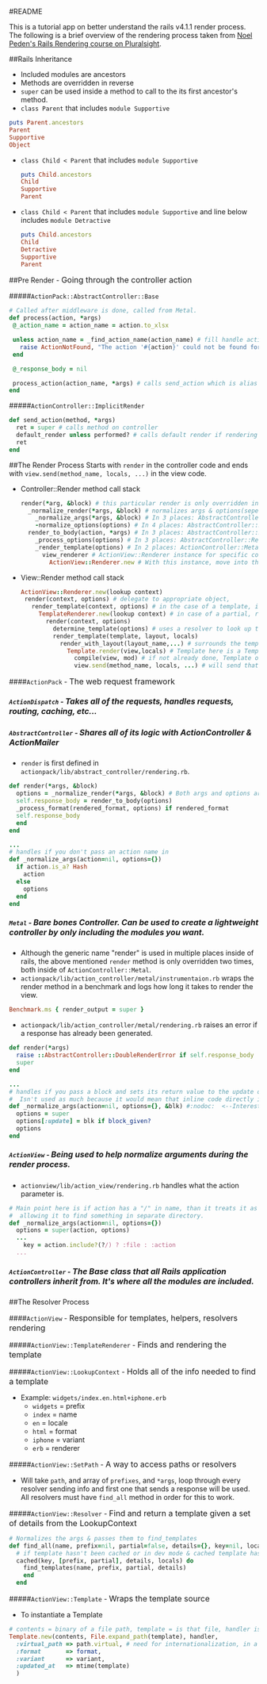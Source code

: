 #README

This is a tutorial app on better understand the rails v4.1.1 render process. The following is a brief overview of the rendering process taken from [Noel Peden's Rails Rendering course on Pluralsight](https://app.pluralsight.com/library/courses/rails-rendering/table-of-contents).

##Rails Inheritance
- Included modules are ancestors
- Methods are overridden in reverse
- `super` can be used inside a method to call to the its first ancestor's method.
- `class Parent` that includes `module Supportive`
 ```ruby
 puts Parent.ancestors
 Parent
 Supportive
 Object
 ```

- `class Child < Parent` that includes `module Supportive`
  ```ruby
  puts Child.ancestors
  Child
  Supportive
  Parent
  ```

- `class Child < Parent` that includes `module Supportive` and line below includes `module Detractive`
  ```ruby
  puts Child.ancestors
  Child
  Detractive
  Supportive
  Parent
  ```

##Pre Render - <span><font size="3">Going through the controller action</font></span>

#####`ActionPack::AbstractController::Base`
 ```ruby
 # Called after middleware is done, called from Metal.
def process(action, *args)
  @_action_name = action_name = action.to_xlsx

  unless action_name = _find_action_name(action_name) # fill handle action missing, & handles rendering template even though method not present in controller.
    raise ActionNotFound, "The action '#{action}' could not be found for #{self.class.name}"
  end

  @_response_body = nil

  process_action(action_name, *args) # calls send_action which is alias for send, where aciton_name isn't necessarily the action name but a method name.
end
 ```

#####`ActionController::ImplicitRender`
```ruby
def send_action(method, *args)
  ret = super # calls method on controller
  default_render unless performed? # calls default render if rendering hasn't been performed which calls render with *args if render not explicitly called in controller(Rails MAGIC).
  ret
end
```

##The Render Process
Starts with `render` in the controller code and ends with `view.send(method_name, locals, ...)` in the view code.
- Controller::Render method call stack
  ```ruby
  render(*arg, &block) # this particular render is only overridden in 2 places, both inside of Metal, see Metal below.
    _normalize_render(*args, &block) # normalizes args & options(seperate action_name from options, and parse options values)
      _normalize_args(*args, &block) # In 3 places: AbstractController::Rendering(if no action name passed in), ActionController::Metal::Rendering(if a block is passed), ActionView::Rendering(handles action param, if a "/" is found then treats it as a file instead of action)
      -normalize_options(options) # In 4 places: AbstractController::Rendering(passes options back), ActionController::Metal::Rendering(hanles: escaped inline html, if nothing passed or nil format value, parses passed status code), ActionView::Layouts(hanles layout option or sets to default), ActionView::Rendering(hanles: partial: true, sets it to action_name; if none passed sets prefix arr - arr of strings to find templates; sets template to action_name if not already set)
    render_to_body(action, *args) # In 3 places: AbstractController::Rendering(does nothing), ActionController::Metal::Renderers(links in any custom renderer & then super), ActionController::Metal::Rendering(super || looks for inline options: html, text, etc || passes " "), ActionView::Rendering(process options & renders template)
      _process_options(options) # In 3 places: AbstractController::Rendering(passes back options), ActionController::Metal::Rendering(splits out header info & stores it inside of controller), ActionController::Metal::Streaming(sets headers if needed)
      _render_template(options) # In 2 places: ActionController::Metal::Streaming(passes back streamed version), ActionView::Rendering(hanles: :variant, :formats; gets appropriate renderer)
        view_renderer # ActionView::Renderer instance for specific context, renders that view
          ActionView::Renderer.new # With this instance, move into the view code
  ```

- View::Render method call stack
   ```ruby
   ActionView::Renderer.new(lookup context)
    render(context, options) # delegate to appropriate object,
      render_template(context, options) # in the case of a template, it calls render_template
        TemplateRenderer.new(lookup context) # in case of a partial, render_partial would have been a called and a partial renderer object would have been instantiated.
          render(context, options)
            determine_template(options) # uses a resolver to look up the file & return the source as a Template object
            render_template(template, layout, locals)
              render_with_layout(layout_name,...) # surrounds the template with a layout
                Template.render(view,locals) # Template here is a Template instance
                  compile(view, mod) # if not already done, Template object will compile the code into a method & insert into the Singleton class for the view context
                  view.send(method_name, locals, ...) # will send that method_name into the view  & return the results
   ```


####`ActionPack` - <span><font size="3">The web request framework</font></span>

##### `ActionDispatch` - <span><font size="3">Takes all of the requests, handles requests, routing, caching, etc...</font></span>

##### `AbstractController` - <span><font size="3">Shares all of its logic with ActionController & ActionMailer</font></span>
  - `render` is first defined in `actionpack/lib/abstract_controller/rendering.rb`.

  ```ruby
  def render(*args, &block)
    options = _normalize_render(*args, &block) # Both args and options are normalized by calling _normalize_args, which is defined in 3 places: abstract_controller/rendering.rb, action_controller/metal/rendering.rb(both in ActionPack), & action_view/rendering.rb(in ActionView).
    self.response_body = render_to_body(options)
    _process_format(rendered_format, options) if rendered_format
    self.response_body  
    end
  end

  ...
  # handles if you don't pass an action name in
  def _normalize_args(action=nil, options={})
    if action.is_a? Hash
      action
    else
      options
    end
  end
  ```

##### `Metal` - <span><font size="3">Bare bones Controller. Can be used to create a lightweight controller by only including the modules you want.</font></span>
  - Although the generic name "render" is used in multiple places inside of rails, the above mentioned `render` method is only overridden two times, both inside of `ActionController::Metal`.
  - `actionpack/lib/action_controller/metal/instrumentaion.rb` wraps the render method in a benchmark and logs how long it takes to render the view.

  ```ruby
  Benchmark.ms { render_output = super }
  ```
  - `actionpack/lib/action_controller/metal/rendering.rb` raises an error if a response has already been generated.

  ```ruby
  def render(*args)
    raise ::AbstractController::DoubleRenderError if self.response_body
    super
  end

  ...
  # handles if you pass a block and sets its return value to the update option.
  #  Isn't used as much because it would mean that inline code directly into the controller.
  def _normalize_args(action=nil, options={}, &blk) #:nodoc:  <--Interesting tidbit, the comment to the left is part of rails code, as a way to not have Rdoc document this. It's public facing but it's not meant for users. Checkout: http://guides.rubyonrails.org/api_documentation_guidelines.html#method-visibility  
    options = super
    options[:update] = blk if block_given?
    options
  end
  ```

##### `ActionView` - <span><font size="3">Being used to help normalize arguments during the render process.</font><span>
 - `actionview/lib/action_view/rendering.rb` handles what the action parameter is.

 ```ruby
 # Main point here is if action has a "/" in name, than it treats it as a file,
 #  allowing it to find something in separate directory.
 def _normalize_args(action=nil, options={})
   options = super(action, options)
   ...
     key = action.include?(?/) ? :file : :action
   ...
 ```

##### `ActionController` - <span><font size="3">The Base class that all Rails application controllers inherit from. It's where all the modules are included.</font></span>


##The Resolver Process

####`ActionView` - <span><font size="3">Responsible for templates, helpers, resolvers rendering</font></span>

#####`ActionView::TemplateRenderer` - <span><font size="3">Finds and rendering the template</font></span>

#####`ActionView::LookupContext` - <span><font size="3">Holds all of the info needed to find a template</font></span>
  - Example: `widgets/index.en.html+iphone.erb`
    - `widgets` = prefix
    - `index` = name
    - `en` = locale
    - `html` = format
    - `iphone` = variant
    - `erb` = renderer

#####`ActionView::SetPath` - <span><font size="3">A way to access paths or resolvers</font></span>
  - Will take `path`, and array of `prefixes`, and `*args`, loop through every resolver sending info and first one that sends a response will be used. All resolvers must have `find_all` method in order for this to work.

#####`ActionView::Resolver` - <span><font size="3">Find and return a template given a set of details from the LookupContext</font></span>

```ruby
# Normalizes the args & passes them to find_templates
def find_all(name, prefix=nil, partial=false, details={}, key=nil, locals=[])
  # if template hasn't been cached or in dev mode & cached template has expired, it loads them again performing the block with find_templates.
  cached(key, [prefix, partial], details, locals) do
    find_templates(name, prefix, partial, details)
    end
  end
```
#####`ActionView::Template` - <span><font size="3">Wraps the template source</font></span>
  - To instantiate a Template

```ruby
# contents = binary of a file path, template = is that file, handler is extracted from that template
Template.new(contents, File.expand_path(template), handler,
  :virtual_path => path.virtual, # need for internationalization, in a view you can use the shortcut ex: <%= t('.title') %> and virtual path(widgets/index) will be used to look in config/locales/en.yml to find en: \n widgets: \n index: \n title: "English Widgets"
  :format       => format,
  :variant      => variant,
  :updated_at   => mtime(template)
  )
```
